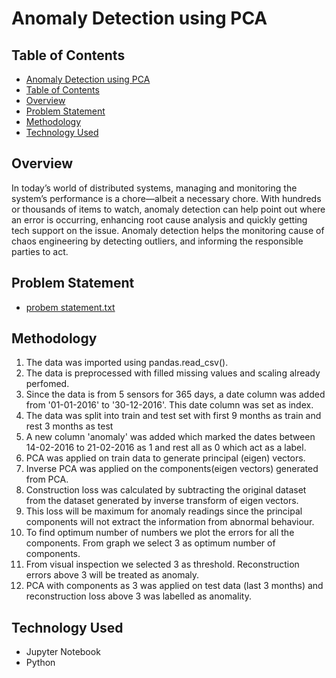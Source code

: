 # Anomaly Detection using PCA
## Table of Contents
  - [Anomaly Detection using PCA](#anomaly-detection-using-pca)
  - [Table of Contents](#table-of-contents)
  - [Overview](#overview)
  - [Problem Statement](#problem-statement)
  - [Methodology](#methodology)
  - [Technology Used](#technology-used)

## Overview
In today’s world of distributed systems, managing and monitoring the system’s performance is a chore—albeit 
a necessary chore. With hundreds or thousands of items to watch, anomaly detection can help point out where 
an error is occurring, enhancing root cause analysis and quickly getting tech support on the issue.
 Anomaly detection helps the monitoring cause of chaos engineering by detecting outliers, and informing the responsible parties to act.

## Problem Statement
- [probem statement.txt](https://github.com/MuneshVarma/Projects/blob/master/Anomaly%20detection%20uisng%20PCA/problem%20statement.txt)

## Methodology
1) The data was imported using pandas.read_csv().
2) The data is preprocessed with filled missing values and scaling already perfomed.
3) Since the data is from 5 sensors for 365 days, a date column was added from '01-01-2016' to '30-12-2016'. This date column was set as index. 
4) The data was split into train and test set with first 9 months as train and rest 3 months as test
5) A new column 'anomaly' was added which marked the dates between 14-02-2016 to 21-02-2016 as 1 and rest all as 0 which act as a label.
6) PCA was applied on train data to generate principal (eigen) vectors.
7) Inverse PCA was applied on the components(eigen vectors) generated from PCA. 
8) Construction loss was calculated by subtracting the original dataset from the dataset generated by inverse transform of eigen vectors.
9) This loss will be maximum for anomaly readings since the principal components will not extract the information from abnormal behaviour. 
10) To find optimum number of numbers we plot the errors for all the components. From graph we select 3 as optimum number of components.
11) From visual inspection we selected 3 as threshold. Reconstruction errors above 3 will be treated as anomaly.
12) PCA with components as 3 was applied on test data (last 3 months) and reconstruction loss above 3 was labelled as anomality.




## Technology Used
- Jupyter Notebook
- Python
